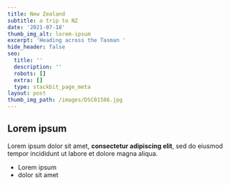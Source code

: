 ```yaml
---
title: New Zealand
subtitle: a trip to NZ
date: '2021-07-18'
thumb_img_alt: lorem-ipsum
excerpt: 'Heading across the Tasman '
hide_header: false
seo:
  title: ''
  description: ''
  robots: []
  extra: []
  type: stackbit_page_meta
layout: post
thumb_img_path: /images/DSC01586.jpg
---
```

## Lorem ipsum

Lorem ipsum dolor sit amet, **consectetur adipiscing elit**, sed do eiusmod tempor incididunt ut labore et dolore magna aliqua.

- Lorem ipsum
- dolor sit amet